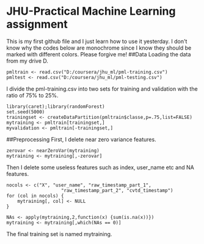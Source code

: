 # JHU-Practical Machine Learning assignment
This is my first github file and I just learn how to use it yesterday. I don't know why the codes below are monochrome since I know they should be marked with different colors.
Please forgive me!
##Data
Loading the data from my drive D.
```
pmltrain <- read.csv("D:/coursera/jhu_ml/pml-training.csv")
pmltest <- read.csv("D:/coursera/jhu_ml/pml-testing.csv")
```
I divide the pml-training.csv into two sets for training and validation with the ratio of 75% to 25%.
```
library(caret);library(randomForest)
set.seed(5000)
trainingset <- createDataPartition(pmltrain$classe,p=.75,list=FALSE)
mytraining <- pmltrain[trainingset,]
myvalidation <- pmltrain[-trainingset,]
```

##Preprocessing
First, I delete near zero variance features.
```
zerovar <- nearZeroVar(mytraining) 
mytraining <- mytraining[,-zerovar]
```
Then I delete some useless features such as index, user_name etc and NA features.
```
nocols <- c("X", "user_name", "raw_timestamp_part_1",
                    "raw_timestamp_part_2", "cvtd_timestamp")
for (col in nocols) {
    mytraining[, col] <- NULL
}

NAs <- apply(mytraining,2,function(x) {sum(is.na(x))})
mytraining <- mytraining[,which(NAs == 0)]
```
The final training set is named mytraining.

